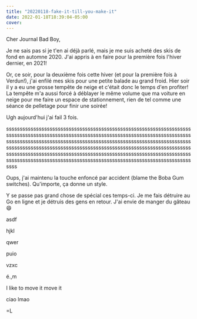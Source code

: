 ```yaml
---
title: "20220118-fake-it-till-you-make-it"
date: 2022-01-18T18:39:04-05:00
cover:
---
```


Cher Journal Bad Boy,

Je ne sais pas si je t'en ai déjà parlé, mais je me suis acheté des skis de fond en automne 2020. J'ai appris
à en faire pour la première fois l'hiver dernier, en 2021!

Or, ce soir, pour la deuxième fois cette hiver (et pour la première fois à Verdun!), j'ai enfilé mes skis pour
une petite balade au grand froid. Hier soir il y a eu une grosse tempête de neige et c'était donc le temps
d'en profiter! La tempête m'a aussi forcé à déblayer le même volume que ma voiture en neige pour me faire un
espace de stationnement, rien de tel comme une séance de pelletage pour finir une soirée!

Ugh aujourd'hui j'ai fail 3 fois.

ssssssssssssssssssssssssssssssssssssssssssssssssssssssssssssssssssssssssssssssssssssssssssssssssssssssssssssssssssssssssssssssssssssssssssssssssssssssssssssssssssssssssssssssssssssssssssssssssssssssssssssssssssssssssssssssssssssssssssssssssssssssssssssssssssssssssssssssssssssssssssssssssssssssssssssssssssssssssssssssssssssssssssssssssssssssssssssssssssssssssssssssssssssssssssssssssssssssssssssssssssssssssssss


Oups, j'ai maintenu la touche enfoncé par accident (blame the Boba Gum switches). Qu'importe, ça donne un
style.

Y se passe pas grand chose de spécial ces temps-ci. Je me fais détruire au Go en ligne et je détruis des gens
en retour. J'ai envie de manger du gâteau :smile:

asdf

hjkl

qwer

puio

vzxc

é.,m

I like to move it move it

ciao lmao

=L
